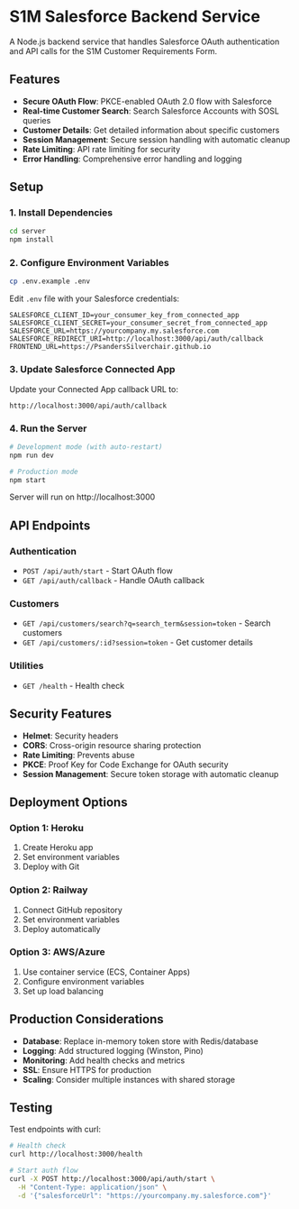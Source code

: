 # S1M Salesforce Backend Service

A Node.js backend service that handles Salesforce OAuth authentication and API calls for the S1M Customer Requirements Form.

## Features

- **Secure OAuth Flow**: PKCE-enabled OAuth 2.0 flow with Salesforce
- **Real-time Customer Search**: Search Salesforce Accounts with SOSL queries
- **Customer Details**: Get detailed information about specific customers
- **Session Management**: Secure session handling with automatic cleanup
- **Rate Limiting**: API rate limiting for security
- **Error Handling**: Comprehensive error handling and logging

## Setup

### 1. Install Dependencies
```bash
cd server
npm install
```

### 2. Configure Environment Variables
```bash
cp .env.example .env
```

Edit `.env` file with your Salesforce credentials:
```env
SALESFORCE_CLIENT_ID=your_consumer_key_from_connected_app
SALESFORCE_CLIENT_SECRET=your_consumer_secret_from_connected_app
SALESFORCE_URL=https://yourcompany.my.salesforce.com
SALESFORCE_REDIRECT_URI=http://localhost:3000/api/auth/callback
FRONTEND_URL=https://PsandersSilverchair.github.io
```

### 3. Update Salesforce Connected App
Update your Connected App callback URL to:
```
http://localhost:3000/api/auth/callback
```

### 4. Run the Server
```bash
# Development mode (with auto-restart)
npm run dev

# Production mode
npm start
```

Server will run on http://localhost:3000

## API Endpoints

### Authentication
- `POST /api/auth/start` - Start OAuth flow
- `GET /api/auth/callback` - Handle OAuth callback

### Customers
- `GET /api/customers/search?q=search_term&session=token` - Search customers
- `GET /api/customers/:id?session=token` - Get customer details

### Utilities
- `GET /health` - Health check

## Security Features

- **Helmet**: Security headers
- **CORS**: Cross-origin resource sharing protection
- **Rate Limiting**: Prevents abuse
- **PKCE**: Proof Key for Code Exchange for OAuth security
- **Session Management**: Secure token storage with automatic cleanup

## Deployment Options

### Option 1: Heroku
1. Create Heroku app
2. Set environment variables
3. Deploy with Git

### Option 2: Railway
1. Connect GitHub repository
2. Set environment variables
3. Deploy automatically

### Option 3: AWS/Azure
1. Use container service (ECS, Container Apps)
2. Configure environment variables
3. Set up load balancing

## Production Considerations

- **Database**: Replace in-memory token store with Redis/database
- **Logging**: Add structured logging (Winston, Pino)
- **Monitoring**: Add health checks and metrics
- **SSL**: Ensure HTTPS for production
- **Scaling**: Consider multiple instances with shared storage

## Testing

Test endpoints with curl:

```bash
# Health check
curl http://localhost:3000/health

# Start auth flow
curl -X POST http://localhost:3000/api/auth/start \
  -H "Content-Type: application/json" \
  -d '{"salesforceUrl": "https://yourcompany.my.salesforce.com"}'
```